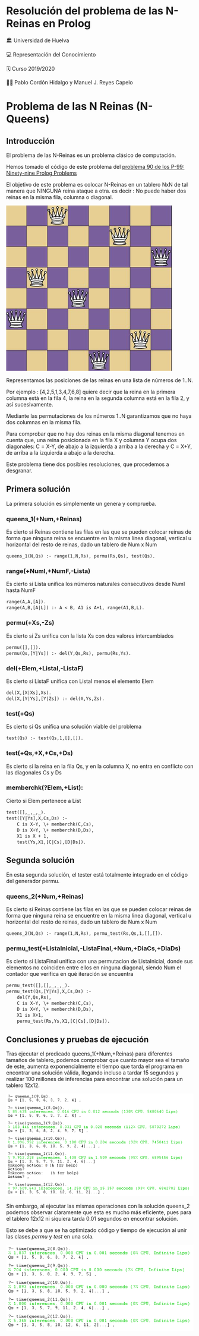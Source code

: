 # Resolución del problema de las N-Reinas en Prolog


:classical_building: Universidad de Huelva

:computer: Representación del Conocimiento

:spiral_calendar: Curso 2019/2020

:men_wrestling: Pablo Cordón Hidalgo y Manuel J. Reyes Capelo


# Problema de las N Reinas (N-Queens)

## Introducción

El problema de las N-Reinas es un problema clásico de computación.

Hemos tomado el código de este problema del [problema 90 de los P-99: Ninety-nine Prolog Problems](https://www.ic.unicamp.br/~meidanis/courses/mc336/2009s2/prolog/problemas/)

El objetivo de este problema es colocar N-Reinas en un tablero NxN  de tal manera que NINGUNA reina ataque a otra. es decir : No puede haber dos reinas en la misma fila, columna o diagonal.
 
![Ejemplo 8-Reinas](https://github.com/pabletecor/rc1920/blob/master/Trabajo%20Final/Practica/Codigo/Imagenes/n-reinas.jpg)

Representamos las posiciones de las reinas en una lista de números de 1..N. 
 
Por ejemplo : [4,2,5,1,3,4,7,6,8] quiere decir que la reina en la primera columna
está en la fila 4, la reina en la segunda columna está en la fila 2, y así sucesivamente.
 
Mediante las permutaciones de los números 1..N garantizamos que no haya dos columnas en la misma fila.
 
Para comprobar que no hay dos reinas en la misma diagonal tenemos en cuenta que, una reina posicionada en la fila X y columna Y ocupa dos diagonales: C = X-Y, de abajo a la izquierda a arriba a la derecha y C = X+Y,  de arriba a la izquierda a abajo a la derecha. 

Este problema tiene dos posibles resoluciones, que procedemos a desgranar.

## Primera solución

La primera solución es simplemente un genera y comprueba.

### queens_1(+Num,+Reinas)

Es cierto si Reinas contiene las filas en las que se pueden colocar reinas de forma que ninguna reina se encuentre en la misma línea diagonal, vertical
u horizontal del resto de reinas, dado un tablero de Num x Num

```
queens_1(N,Qs) :- range(1,N,Rs), permu(Rs,Qs), test(Qs).
```
### range(+NumI,+NumF,-Lista)

Es cierto si Lista unifica los números naturales consecutivos desde NumI hasta NumF

```
range(A,A,[A]).
range(A,B,[A|L]) :- A < B, A1 is A+1, range(A1,B,L).
```

### permu(+Xs,-Zs)
Es cierto si Zs unifica con la lista Xs con dos valores intercambiados

```
permu([],[]).
permu(Qs,[Y|Ys]) :- del(Y,Qs,Rs), permu(Rs,Ys).
``` 
### del(+Elem,+ListaI,-ListaF)

Es cierto si ListaF unifica con ListaI menos el elemento Elem

```
del(X,[X|Xs],Xs).
del(X,[Y|Ys],[Y|Zs]) :- del(X,Ys,Zs).
```

### test(+Qs)
Es cierto si Qs unifica una solución viable del problema
```
test(Qs) :- test(Qs,1,[],[]).
```
### test(+Qs,+X,+Cs,+Ds)
Es cierto si la reina en la fila Qs, y en la columna X, no entra en conflicto con las diagonales Cs y Ds

### memberchk(?Elem,+List): 
Cierto si Elem pertenece a List
```
test([],_,_,_).
test([Y|Ys],X,Cs,Ds) :- 
	C is X-Y, \+ memberchk(C,Cs),
	D is X+Y, \+ memberchk(D,Ds),
	X1 is X + 1,
	test(Ys,X1,[C|Cs],[D|Ds]).
```

## Segunda solución

En esta segunda solución, el tester está totalmente integrado en el código 
del generador permu.

### queens_2(+Num,+Reinas)

Es cierto si Reinas contiene las filas en las que se pueden colocar reinas
de forma que ninguna reina se encuentre en la misma linea diagonal, vertical
u horizontal del resto de reinas, dado un tablero de Num x Num

```
queens_2(N,Qs) :- range(1,N,Rs), permu_test(Rs,Qs,1,[],[]).
```

### permu_test(+ListaInicial,-ListaFinal,+Num,+DiaCs,+DiaDs)
Es cierto si ListaFinal unifica con una permutacion de ListaInicial, donde sus elementos no coinciden entre ellos en ninguna diagonal, siendo Num el contador que verifica en qué iteración se encuentra

```
permu_test([],[],_,_,_).
permu_test(Qs,[Y|Ys],X,Cs,Ds) :- 
	del(Y,Qs,Rs), 
	C is X-Y, \+ memberchk(C,Cs),
	D is X+Y, \+ memberchk(D,Ds),
	X1 is X+1,
	permu_test(Rs,Ys,X1,[C|Cs],[D|Ds]).
```

## Conclusiones y pruebas de ejecución

Tras ejecutar el predicado queens_1(+Num,+Reinas) para diferentes tamaños de tablero, podemos comprobar que cuanto mayor sea el tamaño de este, aumenta exponencialmente el tiempo que tarda el programa en encontrar una solución válida, llegando incluso a tardar 15 segundos y realizar 100 millones de inferencias para encontrar una solución para un tablero 12x12.

![Ejecución queens_1](https://github.com/pabletecor/rc1920/blob/master/Trabajo%20Final/Practica/Codigo/Imagenes/queens_1.PNG)

Sin embargo, al ejecutar las mismas operaciones con la solución queens_2 podemos observar claramente que esta es mucho más eficiente, pues para el tablero 12x12 ni siquiera tarda 0.01 segundos en encontrar solución.

Esto se debe a que se ha optimizado código y tiempo de ejecución al unir las clases *permu* y *test* en una sola.

![Ejecución queens_2](https://github.com/pabletecor/rc1920/blob/master/Trabajo%20Final/Practica/Codigo/Imagenes/queens_2.PNG)
